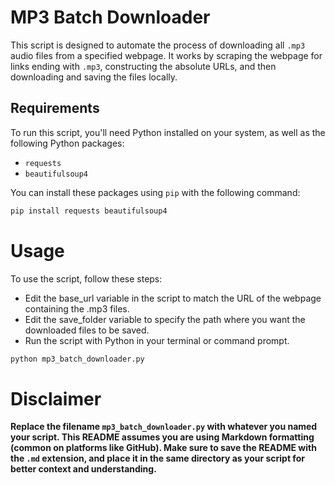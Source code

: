 # MP3 Batch Downloader

This script is designed to automate the process of downloading all `.mp3` audio files from a specified webpage. It works by scraping the webpage for links ending with `.mp3`, constructing the absolute URLs, and then downloading and saving the files locally.

## Requirements

To run this script, you'll need Python installed on your system, as well as the following Python packages:
- `requests`
- `beautifulsoup4`

You can install these packages using `pip` with the following command:

```bash
pip install requests beautifulsoup4
```

# Usage
To use the script, follow these steps:

- Edit the base_url variable in the script to match the URL of the webpage containing the .mp3 files.
- Edit the save_folder variable to specify the path where you want the downloaded files to be saved.
- Run the script with Python in your terminal or command prompt.

```bash
python mp3_batch_downloader.py
```

# Disclaimer

**Replace the filename `mp3_batch_downloader.py` with whatever you named your script. This README assumes you are using Markdown formatting (common on platforms like GitHub). Make sure to save the README with the `.md` extension, and place it in the same directory as your script for better context and understanding.**
